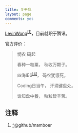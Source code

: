 ```yaml
---
title: 关于我
layout: page
comments: yes
---
```

<link rel="stylesheet" media="all" href="/assets/css/han.css"/>

<p><a href="http://faso.me" title="faso.me" class="n fn full-name url" rel="external">LevinWong</a><sup><a id="ref-1" href="#ref-note-1">[1]</a></sup>，目前就职于<span class="title">腾讯</span>。
</p>

官方评价：

<blockquote>
    <p>悯农 码起</p>
    <p>春种一粒粟， 秋收万颗子。</p>
    <p>四海IE6<sup><a id="ref-4" href="#ref-note-4">[4]</a></sup>， 码农犹饿死。</p>
    <p>Coding日当午， 汗滴键盘处。</p>
    <p>谁知盘中餐， 粒粒皆辛苦。</p>
</blockquote>


<h2>注释</h2>
<ol class="notes">
<li id="ref-note-1"><a href="#ref-1">^</a>@github/mamboer</li>
</ol>

<script>
    var seajsMod = {'mod':'about'};
</script>